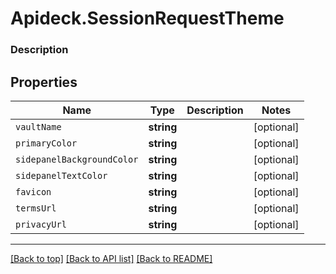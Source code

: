 # Apideck.SessionRequestTheme

### Description

## Properties
Name | Type | Description | Notes
------------ | ------------- | ------------- | -------------
`vaultName` | **string** |  | [optional] 
`primaryColor` | **string** |  | [optional] 
`sidepanelBackgroundColor` | **string** |  | [optional] 
`sidepanelTextColor` | **string** |  | [optional] 
`favicon` | **string** |  | [optional] 
`termsUrl` | **string** |  | [optional] 
`privacyUrl` | **string** |  | [optional] 





---

[[Back to top]](#) [[Back to API list]](../../../../README.md#documentation-for-api-endpoints) [[Back to README]](../../../../README.md)


